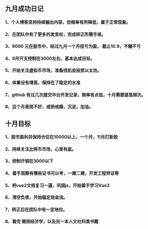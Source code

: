 ## 九月成功日记
#### 1、个人博客坚持持续输出内容，但频率有所降低，属于正常现象。
#### 2、在团队中有了更多的发言权，完成转正所需手续。
#### 3、9000 元在股市中，经过九月一个月扭亏为盈， 截止10.9，不赚不亏
#### 4、9月开支控制在3000左右，基本达成目标。
#### 5、开始关注虚拟币市场，准备找机会投资以太坊。
#### 6、体重没有增高，保持在了稳定的水准
#### 7、github 有过几次提交中台开发记录，频率有点低，十月需要提高频次。
#### 8、这个月表现不好，戒骄戒躁，沉淀，加油。

## 十月目标
#### 1、股市盈利并保持仓位在10000以上，一个月，11月打新股
#### 2、持续关注比特币市场，心里有底。
#### 3、控制开销在3000以下
#### 4、着手观察有哪些证书可以考，一建二建，开发工程师证等
#### 5、把vue2文档复习一遍，巩固js，开始着手学习Vue3
#### 6、清空负债，开始稳定现金流。
#### 7、转正后在团队中有一定地位。
#### 8、看完 微观经济学，以及另一本人文社科类书籍